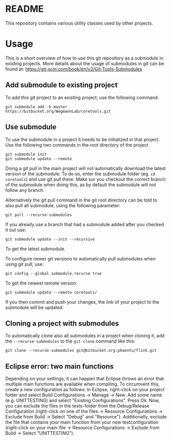 # README #

This repository contains various utility classes used by other projects.

# Usage #
This is a short overview of how to use this git repository as a submodule in existing projects.
More details about the usage of submodules in git can be found at: https://git-scm.com/book/en/v2/Git-Tools-Submodules

## Add submodule to existing project ##

To add this git project to an existing project, use the following command:

`git submodule add -b master https://bitbucket.org/WegmannLab/coretools.git`

## Use submodule ##

To use the submodule in a project it needs to be initialized in that project.
Use the following two commands in the root directory of the project

```
git submodule init
git submodule update --remote
```

Doing a git pull in the main project will not automatically download the latest version of the submodule.
To do so, enter the submodule folder (eg. `cd coretools`) and use git pull there.
Make sur you checkout the correct branch of the submodule when doing this, as by default the submodule will not follow any branch.

Alternatively the git pull command in the git root directory can be told to also pull all submodule, using the following parameter:

`git pull --recurse-submodules`

If you already use a branch that had a submodule added after you checked it out use:
```
git submodule update --init --recursive
```
To get the latest submodule.

To configure newer git versions to automatically pull submodules when using git pull, use:
```
git config --global submodule.recurse true
```

To get the newest remote version:
```
git submodule update --remote coretools/
```
If you then commit and push your changes, the link of your project to the submodule will be updated.

## Cloning a project with submodules 
To automatically clone also all submodules in a project when cloning it, add the `--recurse-submodules` to the `git clone` command like this:

`git clone --recurse-submodules git@bitbucket.org:phaentu/flink.git`

## Eclipse error: two main functions
Depending on your settings, it can happen that Eclipse throws an error that multiple main functions are available when compiling. To circumvent this, create a new configuration as follows: In Eclipse, right-click on your project folder and select Build Configurations -> Manage -> New. Add some name (e.g. UNITTESTING) and select "Existing Configurations". Press Ok. Now, you can exclude the files in the tests-folder from the Debug/Release Configuration (right-click on one of the files -> Resource Configurations -> Exclude from Build -> Select "Debug" and "Resource"). Additionally, exclude the file that contains your main function from your new testconfiguration (right-click on your main-file -> Resource Configurations -> Exclude from Build -> Select "UNITTESTING").
